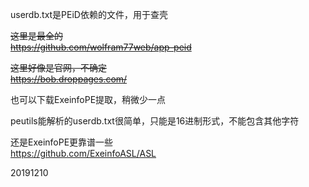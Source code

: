 userdb.txt是PEiD依赖的文件，用于查壳  

~~这里是最全的~~  
~~https://github.com/wolfram77web/app-peid~~  

~~这里好像是官网，不确定~~  
~~https://bob.droppages.com/~~  

也可以下载ExeinfoPE提取，稍微少一点  

peutils能解析的userdb.txt很简单，只能是16进制形式，不能包含其他字符  

还是ExeinfoPE更靠谱一些  
https://github.com/ExeinfoASL/ASL  


20191210  